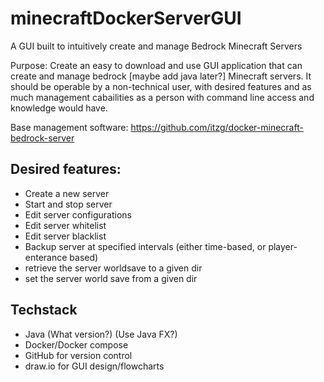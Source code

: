 # minecraftDockerServerGUI
A GUI built to intuitively create and manage Bedrock Minecraft Servers

Purpose: Create an easy to download and use GUI application that can create and manage bedrock [maybe add java later?] Minecraft servers. It should be operable by a non-technical user, with desired features and as much management cabailities as a person with command line access and knowledge would have.

Base management software: https://github.com/itzg/docker-minecraft-bedrock-server

## Desired features:
- Create a new server
- Start and stop server
- Edit server configurations
- Edit server whitelist
- Edit server blacklist
- Backup server at specified intervals (either time-based, or player-enterance based)
- retrieve the server worldsave to a given dir
- set the server world save from a given dir


## Techstack
- Java (What version?) (Use Java FX?)
- Docker/Docker compose
- GitHub for version control
- draw.io for GUI design/flowcharts

